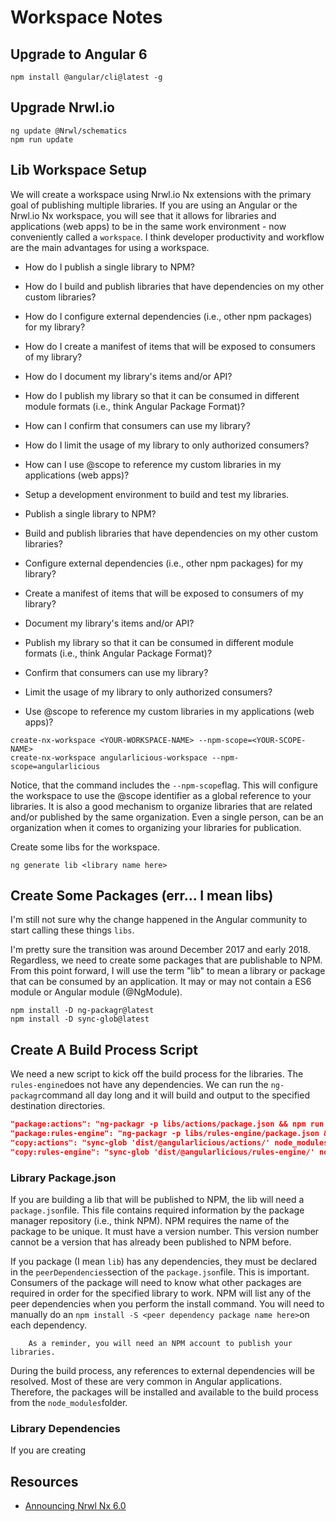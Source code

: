 # Workspace Notes

## Upgrade to Angular 6

```text
npm install @angular/cli@latest -g
```

## Upgrade Nrwl.io

```text
ng update @Nrwl/schematics
npm run update
```

## Lib Workspace Setup

We will create a workspace using Nrwl.io Nx extensions with the primary goal of publishing multiple libraries. If you are using an Angular or the Nrwl.io Nx workspace, you will see that it allows for libraries and applications (web apps) to be in the same work environment - now conveniently called a `workspace`. I think developer productivity and workflow are the main advantages for using a workspace.

* How do I publish a single library to NPM?
* How do I build and publish libraries that have dependencies on my other custom libraries?
* How do I configure external dependencies (i.e., other npm packages) for my library?
* How do I create a manifest of items that will be exposed to consumers of my library?
* How do I document my library's items and/or API?
* How do I publish my library so that it can be consumed in different module formats (i.e., think Angular Package Format)?
* How can I confirm that consumers can use my library?
* How do I limit the usage of my library to only authorized consumers?
* How can I use @scope to reference my custom libraries in my applications (web apps)?

* Setup a development environment to build and test my libraries.
* Publish a single library to NPM?
* Build and publish libraries that have dependencies on my other custom libraries?
* Configure external dependencies (i.e., other npm packages) for my library?
* Create a manifest of items that will be exposed to consumers of my library?
* Document my library's items and/or API?
* Publish my library so that it can be consumed in different module formats (i.e., think Angular Package Format)?
* Confirm that consumers can use my library?
* Limit the usage of my library to only authorized consumers?
* Use @scope to reference my custom libraries in my applications (web apps)?

```text
create-nx-workspace <YOUR-WORKSPACE-NAME> --npm-scope=<YOUR-SCOPE-NAME>
create-nx-workspace angularlicious-workspace --npm-scope=angularlicious
```

Notice, that the command includes the `--npm-scope`flag. This will configure the workspace to use the @scope identifier as a global reference to your libraries. It is also a good mechanism to organize libraries that are related and/or published by the same organization. Even a single person, can be an organization when it comes to organizing your libraries for publication.

Create some libs for the workspace.

```text
ng generate lib <library name here>
```

## Create Some Packages (err... I mean libs)

I'm still not sure why the change happened in the Angular community to start calling these things `libs`.

I'm pretty sure the transition was around December 2017 and early 2018. Regardless, we need to create some packages that are publishable to NPM. From this point forward, I will use the term "lib" to mean a library or package that can be consumed by an application. It may or may not contain a ES6 module or Angular module (@NgModule).

```text
npm install -D ng-packagr@latest
npm install -D sync-glob@latest
```

## Create A Build Process Script

We need a new script to kick off the build process for the libraries. The `rules-engine`does not have any dependencies. We can run the `ng-packagr`command all day long and it will build and output to the specified destination directories.

```json
"package:actions": "ng-packagr -p libs/actions/package.json && npm run copy:actions",
"package:rules-engine": "ng-packagr -p libs/rules-engine/package.json && npm run copy:rules-engine",
"copy:actions": "sync-glob 'dist/@angularlicious/actions/' node_modules/@angularlicious/actions",
"copy:rules-engine": "sync-glob 'dist/@angularlicious/rules-engine/' node_modules/@angularlicious/rules-engine",
```

### Library Package.json

If you are building a lib that will be published to NPM, the lib will need a `package.json`file. This file contains required information by the package manager repository (i.e., think NPM). NPM requires the name of the package to be unique. It must have a version number. This version number cannot be a version that has already been published to NPM before.

If you package (I mean `lib`) has any dependencies, they must be declared in the `peerDependencies`section of the `package.json`file. This is important. Consumers of the package will need to know what other packages are required in order for the specified library to work. NPM will list any of the peer dependencies when you perform the install command. You will need to manually do an `npm install -S <peer dependency package name here>`on each dependency.

        As a reminder, you will need an NPM account to publish your libraries.

During the build process, any references to external dependencies will be resolved. Most of these are very common in Angular applications. Therefore, the packages will be installed and available to the build process from the `node_modules`folder.

### Library Dependencies

If you are creating

## Resources

* [Announcing Nrwl Nx 6.0](https://blog.Nrwl.io/announcing-Nrwl-nx-6-0-29b963d87d8e)